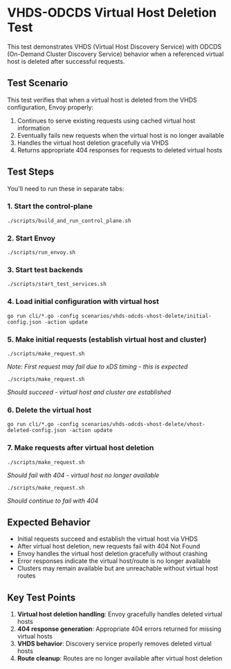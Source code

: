 # VHDS-ODCDS Virtual Host Deletion Test

This test demonstrates VHDS (Virtual Host Discovery Service) with ODCDS (On-Demand Cluster Discovery Service) behavior when a referenced virtual host is deleted after successful requests.

## Test Scenario

This test verifies that when a virtual host is deleted from the VHDS configuration, Envoy properly:
1. Continues to serve existing requests using cached virtual host information
2. Eventually fails new requests when the virtual host is no longer available
3. Handles the virtual host deletion gracefully via VHDS
4. Returns appropriate 404 responses for requests to deleted virtual hosts

## Test Steps

You'll need to run these in separate tabs:

### 1. Start the control-plane
```
./scripts/build_and_run_control_plane.sh
```

### 2. Start Envoy
```
./scripts/run_envoy.sh
```

### 3. Start test backends
```
./scripts/start_test_services.sh
```

### 4. Load initial configuration with virtual host
```
go run cli/*.go -config scenarios/vhds-odcds-vhost-delete/initial-config.json -action update
```

### 5. Make initial requests (establish virtual host and cluster)
```
./scripts/make_request.sh
```
*Note: First request may fail due to xDS timing - this is expected*

```
./scripts/make_request.sh
```
*Should succeed - virtual host and cluster are established*

### 6. Delete the virtual host
```
go run cli/*.go -config scenarios/vhds-odcds-vhost-delete/vhost-deleted-config.json -action update
```

### 7. Make requests after virtual host deletion
```
./scripts/make_request.sh
```
*Should fail with 404 - virtual host no longer available*

```
./scripts/make_request.sh
```
*Should continue to fail with 404*

## Expected Behavior

- Initial requests succeed and establish the virtual host via VHDS
- After virtual host deletion, new requests fail with 404 Not Found
- Envoy handles the virtual host deletion gracefully without crashing
- Error responses indicate the virtual host/route is no longer available
- Clusters may remain available but are unreachable without virtual host routes

## Key Test Points

1. **Virtual host deletion handling**: Envoy gracefully handles deleted virtual hosts
2. **404 response generation**: Appropriate 404 errors returned for missing virtual hosts
3. **VHDS behavior**: Discovery service properly removes deleted virtual hosts
4. **Route cleanup**: Routes are no longer available after virtual host deletion